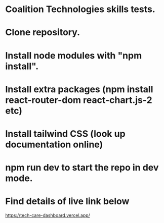 # Coalition Technologies skills tests.
# Clone repository.
# Install node modules with "npm install".
# Install extra packages (npm install react-router-dom react-chart.js-2 etc)
# Install tailwind CSS (look up documentation online)
# npm run dev to start the repo in dev mode.
# Find details of live link below
https://tech-care-dashboard.vercel.app/
